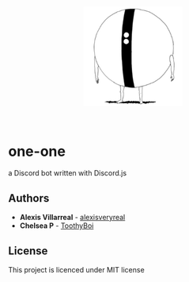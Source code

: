 <br>

<p align="center">
<a href="https://github.com/alexisveryreal"><img width="200" src="oneOne.png" alt="one-one"></a>
</p>

<br>


# one-one
a Discord bot written with Discord.js

## Authors
* **Alexis Villarreal** - [alexisveryreal](https://github.com/alexisveryreal)
* **Chelsea P** - [ToothyBoi](https://github.com/ToothyBoi)


## License
This project is licenced under MIT license



